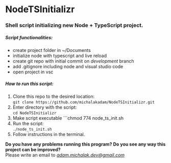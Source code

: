 # NodeTSInitializr

### Shell script initializing new Node + TypeScript project.

##### Script functionalities:
* create project folder in ~/Documents
* initialize node with typescript and live reload
* create git repo with initial commit on *development* branch
* add .gitignore including node and visual studio code
* open project in vsc

##### How to run this script: 

1. Clone this repo to the desired location: <br/> ```git clone https://github.com/michalakadam/NodeTSInitializr.git```
2. Enter directory with the script: <br/> ```cd NodeTSInitializr```
4. Make script executable ```chmod 774 node_ts_init.sh 
3. Run the script: <br/> ```./node_ts_init.sh```
4. Follow instructions in the terminal.

**Do you have any problems running this program? Do you see any way this project can be improved?<br/>**
 Please write an email to *adam.michalak.dev@gmail.com*



